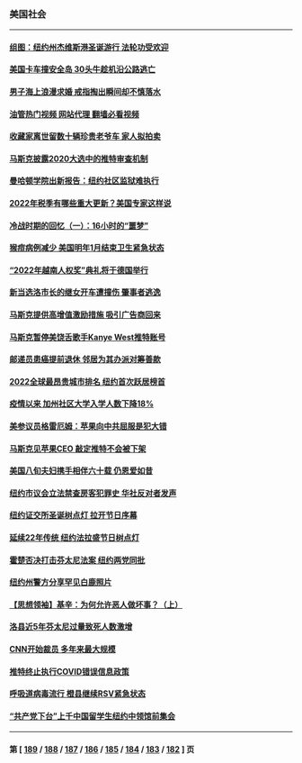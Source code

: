 ### 美国社会
---
#### [组图：纽约州杰维斯港圣诞游行 法轮功受欢迎](../../pages/ncid1078160/n13878252.md?12050045) 
#### [美国卡车撞安全岛 30头牛趁机沿公路逃亡](../../pages/ncid1078160/n13878193.md?12050045) 
#### [男子海上浪漫求婚 戒指掏出瞬间却不慎落水](../../pages/ncid1078160/n13877912.md?12050045) 
#### [油管热门视频 网站代理 翻墙必看视频](http://138.2.39.72:81/youtube.html?epic-marker?12050045)
#### [收藏家离世留数十辆珍贵老爷车 家人拟拍卖](../../pages/ncid1078160/n13877877.md?12050045) 
#### [马斯克披露2020大选中的推特审查机制](../../pages/ncid1078160/n13877927.md?12050045) 
#### [曼哈顿学院出新报告：纽约社区监狱难执行](../../pages/ncid1078160/n13877779.md?12050045) 
#### [2022年税季有哪些重大更新？美国专家这样说](../../pages/ncid1078160/n13877715.md?12050045) 
#### [冷战时期的回忆（一）：16小时的“噩梦”](../../pages/ncid1078160/n13877818.md?12050045) 
#### [猴痘病例减少 美国明年1月结束卫生紧急状态](../../pages/ncid1078160/n13877717.md?12050045) 
#### [“2022年越南人权奖”典礼将于德国举行](../../pages/ncid1078160/n13877755.md?12050045) 
#### [新当选洛市长的继女开车遭撞伤 肇事者逃逸](../../pages/ncid1078160/n13877728.md?12050045) 
#### [马斯克提供高增值激励措施 吸引广告商回来](../../pages/ncid1078160/n13877597.md?12050045) 
#### [马斯克暂停美饶舌歌手Kanye West推特账号](../../pages/ncid1078160/n13876970.md?12050045) 
#### [邮递员患癌提前退休 邻居为其办派对筹善款](../../pages/ncid1078160/n13877254.md?12050045) 
#### [2022全球最昂贵城市排名 纽约首次跃居榜首](../../pages/ncid1078160/n13877054.md?12050045) 
#### [疫情以来 加州社区大学入学人数下降18%](../../pages/ncid1078160/n13876935.md?12050045) 
#### [美参议员格雷厄姆：苹果向中共屈服是犯大错](../../pages/ncid1078160/n13876862.md?12050045) 
#### [马斯克见苹果CEO 敲定推特不会被下架](../../pages/ncid1078160/n13876640.md?12050045) 
#### [美国八旬夫妇携手相伴六十载 仍恩爱如昔](../../pages/ncid1078160/n13876557.md?12050045) 
#### [纽约市议会立法禁查房客犯罪史 华社反对者发声](../../pages/ncid1078160/n13876495.md?12050045) 
#### [纽约证交所圣诞树点灯 拉开节日序幕](../../pages/ncid1078160/n13876478.md?12050045) 
#### [延续22年传统 纽约法拉盛节日树点灯](../../pages/ncid1078160/n13876473.md?12050045) 
#### [霍楚否决打击芬太尼法案 纽约两党同批](../../pages/ncid1078160/n13876493.md?12050045) 
#### [纽约州警方分享罕见白鹿照片](../../pages/ncid1078160/n13876425.md?12050045) 
#### [【思想领袖】基辛：为何允许恶人做坏事？（上）](../../pages/ncid1078160/n13875667.md?12050045) 
#### [洛县近5年芬太尼过量致死人数激增](../../pages/ncid1078160/n13876361.md?12050045) 
#### [CNN开始裁员 多年来最大规模](../../pages/ncid1078160/n13876274.md?12050045) 
#### [推特终止执行COVID错误信息政策](../../pages/ncid1078160/n13875656.md?12050045) 
#### [呼吸道病毒流行 橙县继续RSV紧急状态](../../pages/ncid1078160/n13876218.md?12050045) 
#### [“共产党下台”上千中国留学生纽约中领馆前集会](../../pages/ncid1078160/n13875802.md?12050045) 

---
#### 第 [ [189](./189.md?12050045) / [188](./188.md?12050045) / [187](./187.md?12050045) / [186](./186.md?12050045) / [185](./185.md?12050045) / [184](./184.md?12050045) / [183](./183.md?12050045) / [182](./182.md?12050045) ] 页
